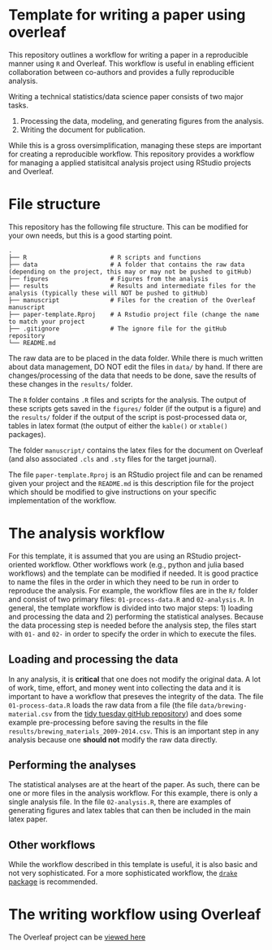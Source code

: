 # Template for writing a paper using overleaf

This repository outlines a workflow for writing a paper in a reproducible manner using `R` and Overleaf. This workflow is useful in enabling efficient collaboration between co-authors and provides a fully reproducible analysis. 

Writing a technical statistics/data science paper consists of two major tasks. 

1) Processing the data, modeling, and generating figures from the analysis.
2) Writing the document for publication. 

While this is a gross oversimplification, managing these steps are important for creating a reproducible workflow. This repository provides a workflow for managing a applied statisitcal analysis project using RStudio projects and Overleaf.

# File structure

This repository has the following file structure. This can be modified for your own needs, but this is a good starting point.

    .
    ├── R                       # R scripts and functions
    ├── data                    # A folder that contains the raw data (depending on the project, this may or may not be pushed to gitHub)
    ├── figures                 # Figures from the analysis
    ├── results                 # Results and intermediate files for the analysis (typically these will NOT be pushed to gitHub)
    ├── manuscript              # Files for the creation of the Overleaf manuscript
    ├── paper-template.Rproj    # A Rstudio project file (change the name to match your project
    ├── .gitignore              # The ignore file for the gitHub repository
    └── README.md
    
The raw data are to be placed in the data folder. While there is much written about data management, DO NOT edit the files in `data/` by hand. If there are changes/processing of the data that needs to be done, save the results of these changes in the `results/` folder.

The `R` folder contains `.R` files and scripts for the analysis. The output of these scripts gets saved in the `figures/` folder (if the output is a figure) and the `results/` folder if the output of the script is post-processed data or, tables in latex format (the output of either the `kable()` or `xtable()` packages).

The folder `manuscript/` contains the latex files for the document on Overleaf (and also associated `.cls` and `.sty` files for the target journal). 

The file `paper-template.Rproj` is an RStudio project file and can be renamed given your project and the `README.md` is this description file for the project which should be modified to give instructions on your specific implementation of the workflow.

# The analysis workflow

For this template, it is assumed that you are using an RStudio project-oriented workflow. Other workflows work (e.g., python and julia based workflows) and the template can be modified if needed. It is good practice to name the files in the order in which they need to be run in order to reproduce the analysis. For example, the workflow files are in the `R/` folder and consist of two primary files: `01-process-data.R` and `02-analysis.R`. In general, the template workflow is divided into two major steps: 1) loading and processing the data and 2) performing the statistical analyses. Because the data processing step is needed before the analysis step, the files start with `01-` and `02-` in order to specify the order in which to execute the files.

## Loading and processing the data

In any analysis, it is **critical** that one does not modify the original data. A lot of work, time, effort, and money went into collecting the data and it is important to have a workflow that preseves the integrity of the data. The file `01-process-data.R` loads the raw data from a file (the file `data/brewing-material.csv` from the [tidy tuesday gitHub repository](https://github.com/rfordatascience/tidytuesday/blob/master/data/2020/2020-03-31/readme.md)) and does some example pre-processing before saving the results in the file `results/brewing_materials_2009-2014.csv`. This is an important step in any analysis because one **should not** modify the raw data directly. 

## Performing the analyses

The statistical analyses are at the heart of the paper. As such, there can be one or more files in the analysis workflow. For this example, there is only a single analysis file. In the file `02-analysis.R`, there are examples of generating figures and latex tables that can then be included in the main latex paper. 


## Other workflows

While the workflow described in this template is useful, it is also basic and not very sophisticated. For a more sophisticated workflow, the [`drake` package](https://books.ropensci.org/drake/) is recommended.


# The writing workflow using Overleaf


The Overleaf project can be [viewed here](https://www.overleaf.com/read/cqpdrnpvqktj)

